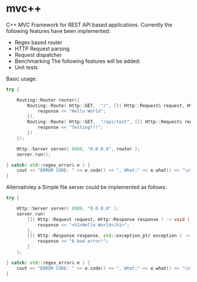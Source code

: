 # mvc++
C++ MVC Framework for REST API based applications.
Currently the following features have been implemented:
* Regex based router
* HTTP Request parsing
* Request dispatcher
* Benchmarking
The following features will be added:
* Unit tests

Basic usage:
```C++
try {

    Routing::Router router({
        Routing::Route( Http::GET,  "/", []( Http::Request& request, Http::Response& response ) -> void {
            response << "Hello World";
        }),
        Routing::Route( Http::GET,  "/api/test", []( Http::Request& request, Http::Response& response ) -> void {
            response << "Testing!!!";
        })
    });

    Http::Server server( 8080, "0.0.0.0", router );
    server.run();

} catch( std::regex_error& e ) {
    cout << "ERROR CODE: " << e.code() << ", What:" << e.what() << "\n";
}
```

Alternativley a Simple file server could be implemented as follows:
```C++
try {

    Http::Server server( 8080, "0.0.0.0" );
    server.run(
        []( Http::Request request, Http::Response response ) -> void {
            response << "<h1>Hello World</h1>";
        },
        []( Http::Response response, std::exception_ptr exception ) -> void {
            response << "A bad error!";
        }
    );

} catch( std::regex_error& e ) {
    cout << "ERROR CODE: " << e.code() << ", What:" << e.what() << "\n";
}
```